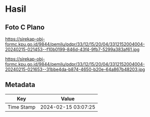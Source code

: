 # Hasil

## Foto C Plano

https://sirekap-obj-formc.kpu.go.id/9844/pemilu/pdpr/33/12/15/20/04/3312152004004-20240215-021453--f10b0199-846d-43f4-9fb7-5299a383af61.jpg

https://sirekap-obj-formc.kpu.go.id/9844/pemilu/pdpr/33/12/15/20/04/3312152004004-20240215-021653--31bbe4da-b874-4650-b20e-64a867b48203.jpg


## Metadata

| Key        | Value               |
| ---------- | ------------------- |
| Time Stamp | 2024-02-15 03:07:25 |



